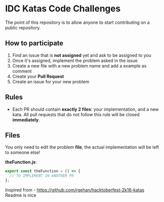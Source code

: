 # IDC Katas Code Challenges

The point of this repository is to allow anyone to start contributing on a
public repository.


## How to participate

1. Find an issue that is **not assigned** yet and ask to be assigned to you
2. Once it's assigned, implement the problem asked in the issue
3. Create a new file with a new problem name and add a example as comment
4. Create your **Pull Request**
5. Create an issue for your new problem

## Rules

- Each PR should contain **exactly 2 files**: your implementation, and a new kata. All pull requests that do not follow this rule will be closed **immediately**.

## Files

You only need to edit the problem **file**, the actual implementation will be left to someone else!

**theFunction.js**:

```js
export const theFunction = () => {
  // TO IMPLEMENT IN ANOTHER PR
};
```

Inspired from - https://github.com/rgehan/hacktoberfest-2k18-katas
Readme is nice
